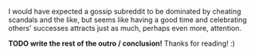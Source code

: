 I would have expected a gossip subreddit to be dominated by cheating scandals and the like, but seems like having a good time and celebrating others' successes attracts just as much, perhaps even more, attention.

**TODO write the rest of the outro / conclusion!** Thanks for reading! :)
